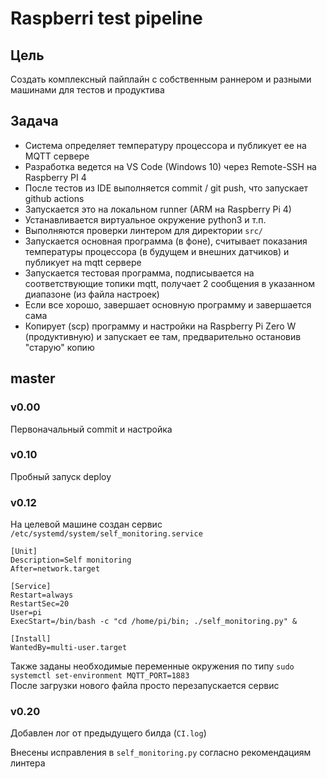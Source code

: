 # Raspberri test pipeline

## Цель

Создать комплексный пайплайн с собственным раннером и разными машинами для тестов и продуктива

## Задача

* Система определяет температуру процессора и публикует ее на MQTT сервере
* Разработка ведется на VS Code (Windows 10) через Remote-SSH на Raspberry PI 4
* После тестов из IDE выполняется commit / git push, что запускает github actions 
* Запускается это на локальном runner (ARM на Raspberry Pi 4)
* Устанавливается виртуальное окружение python3 и т.п.
* Выполняются проверки линтером для директории `src/`
* Запускается основная программа (в фоне), считывает показания температуры процессора (в будущем и внешних датчиков) и публикует на mqtt сервере
* Запускается тестовая программа, подписывается на соответствующие топики mqtt, получает 2 сообщения в указанном диапазоне (из файла настроек)
* Если все хорошо, завершает основную программу и завершается сама
* Копирует (scp) программу и настройки на Raspberry Pi Zero W (продуктивную) и запускает ее там, предварительно остановив "старую" копию

## master

### v0.00

Первоначальный commit и настройка

### v0.10

Пробный запуск deploy

### v0.12

На целевой машине создан сервис `/etc/systemd/system/self_monitoring.service`

    [Unit]
    Description=Self monitoring
    After=network.target

    [Service]
    Restart=always
    RestartSec=20
    User=pi
    ExecStart=/bin/bash -c "cd /home/pi/bin; ./self_monitoring.py" &

    [Install]
    WantedBy=multi-user.target

Также заданы необходимые переменные окружения по типу `sudo systemctl set-environment MQTT_PORT=1883`  
После загрузки нового файла просто перезапускается сервис

### v0.20

Добавлен лог от предыдущего билда (`CI.log`)

Внесены исправления в `self_monitoring.py` согласно рекомендациям линтера

